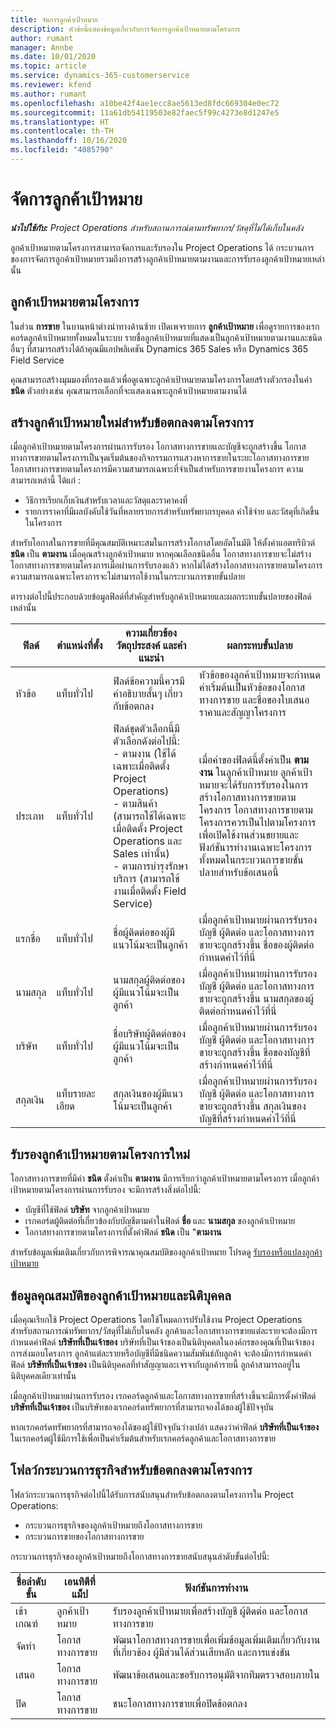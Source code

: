 ```yaml
---
title: จัดการลูกค้าเป้าหมาย
description: หัวข้อนี้แสดงข้อมูลเกี่ยวกับการจัดการลูกค้าเป้าหมายตามโครงการ
author: rumant
manager: Annbe
ms.date: 10/01/2020
ms.topic: article
ms.service: dynamics-365-customerservice
ms.reviewer: kfend
ms.author: rumant
ms.openlocfilehash: a10be42f4ae1ecc8ae5613ed8fdc669304e0ec72
ms.sourcegitcommit: 11a61db54119503e82faec5f99c4273e8d1247e5
ms.translationtype: HT
ms.contentlocale: th-TH
ms.lasthandoff: 10/16/2020
ms.locfileid: "4085790"
---
```

# <a name="manage-leads"></a>จัดการลูกค้าเป้าหมาย

_**นำไปใช้กับ:** Project Operations สำหรับสถานการณ์ตามทรัพยากร/วัสดุที่ไม่ได้เก็บในคลัง_

ลูกค้าเป้าหมายตามโครงการสามารถจัดการและรับรองใน Project Operations ได้ กระบวนการของการจัดการลูกค้าเป้าหมายรวมถึงการสร้างลูกค้าเป้าหมายตามงานและการรับรองลูกค้าเป้าหมายเหล่านั้น 

## <a name="project-sales-leads"></a>ลูกค้าเป้าหมายตามโครงการ

ในส่วน **การขาย** ในบานหน้าต่างนำทางด้านซ้าย เปิดเพจรายการ **ลูกค้าเป้าหมาย** เพื่อดูรายการของเรกคอร์ดลูกค้าเป้าหมายทั้งหมดในระบบ รายชื่อลูกค้าเป้าหมายที่แสดงเป็นลูกค้าเป้าหมายตามงานและชนิดอื่นๆ ที่สามารถสร้างได้ถ้าคุณมีแอปพลิเคชัน Dynamics 365 Sales หรือ Dynamics 365 Field Service

คุณสามารถสร้างมุมมองที่กรองแล้วเพื่อดูเฉพาะลูกค้าเป้าหมายตามโครงการโดยสร้างตัวกรองในค่า **ชนิด** ตัวอย่างเช่น คุณสามารถเลือกที่จะแสดงเฉพาะลูกค้าเป้าหมายตามงานได้

## <a name="create-a-new-lead-for-a-project-based-deal"></a>สร้างลูกค้าเป้าหมายใหม่สำหรับข้อตกลงตามโครงการ

เมื่อลูกค้าเป้าหมายตามโครงการผ่านการรับรอง โอกาสทางการขายและบัญชีจะถูกสร้างขึ้น โอกาสทางการขายตามโครงการเป็นจุดเริ่มต้นของกิจกรรมการแสวงหาการขายในระยะโอกาสทางการขาย โอกาสทางการขายตามโครงการมีความสามารถเฉพาะที่จำเป็นสำหรับการขายงานโครงการ ความสามารถเหล่านี้ ได้แก่ :

- วิธีการเรียกเก็บเงินสำหรับเวลาและวัสดุและราคาคงที่
- รายการราคาที่มีผลบังคับใช้วันที่หลายรายการสำหรับทรัพยากรบุคคล ค่าใช้จ่าย และวัสดุที่เกิดขึ้นในโครงการ

สำหรับโอกาสในการขายที่มีคุณสมบัติเหมาะสมในการสร้างโอกาสโดยอัตโนมัติ ให้ตั้งค่าแอตทริบิวต์ **ชนิด** เป็น **ตามงาน** เมื่อคุณสร้างลูกค้าเป้าหมาย หากคุณเลือกชนิดอื่น โอกาสทางการขายจะไม่สร้างโอกาสทางการขายตามโครงการเมื่อผ่านการรับรองแล้ว หากไม่ได้สร้างโอกาสทางการขายตามโครงการ ความสามารถเฉพาะโครงการจะไม่สามารถใช้งานในกระบวนการขายขั้นปลาย

ตารางต่อไปนี้ประกอบด้วยข้อมูลฟิลด์ที่สำคัญสำหรับลูกค้าเป้าหมายและผลกระทบขั้นปลายของฟิลด์เหล่านั้น
 
| **ฟิลด์** | **ตำแหน่งที่ตั้ง** | **ความเกี่ยวข้อง วัตถุประสงค์ และคำแนะนำ** | **ผลกระทบขั้นปลาย** |
| --- | --- | --- | --- |
| หัวข้อ | แท็บทั่วไป | ฟิลด์ข้อความนี้ควรมีคำอธิบายสั้นๆ เกี่ยวกับข้อตกลง | หัวข้อของลูกค้าเป้าหมายจะกำหนดค่าเริ่มต้นเป็นหัวข้อของโอกาสทางการขาย และชื่อของใบเสนอราคาและสัญญาโครงการ |
| ประเภท | แท็บทั่วไป | ฟิลด์ชุดตัวเลือกนี้มีตัวเลือกดังต่อไปนี้:</br>- ตามงาน (ใช้ได้เฉพาะเมื่อติดตั้ง Project Operations)</br>- ตามสินค้า (สามารถใช้ได้เฉพาะเมื่อติดตั้ง Project Operations และ Sales เท่านั้น)</br>- ตามการบำรุงรักษาบริการ (สามารถใช้งานเมื่อติดตั้ง Field Service) | เมื่อค่าของฟิลด์นี้ตั้งค่าเป็น **ตามงาน** ในลูกค้าเป้าหมาย ลูกค้าเป้าหมายจะได้รับการรับรองในการสร้างโอกาสทางการขายตามโครงการ โอกาสทางการขายตามโครงการควรเป็นไปตามโครงการเพื่อเปิดใช้งานส่วนขยายและฟังก์ชันารทำงานเฉพาะโครงการทั้งหมดในกระบวนการขายขั้นปลายสำหรับข้อเสนอนี้ |
| แรกชื่อ | แท็บทั่วไป | ชื่อผู้ติดต่อของผู้มีแนวโน้มจะเป็นลูกค้า | เมื่อลูกค้าเป้าหมายผ่านการรับรอง บัญชี ผู้ติดต่อ และโอกาสทางการขายจะถูกสร้างขึ้น ชื่อของผู้ติดต่อกำหนดค่าไว้ที่นี่ |
| นามสกุล | แท็บทั่วไป | นามสกุลผู้ติดต่อของผู้มีแนวโน้มจะเป็นลูกค้า | เมื่อลูกค้าเป้าหมายผ่านการรับรอง บัญชี ผู้ติดต่อ และโอกาสทางการขายจะถูกสร้างขึ้น นามสกุลของผู้ติดต่อกำหนดค่าไว้ที่นี่ |
| บริษัท | แท็บทั่วไป | ชื่อบริษัทผู้ติดต่อของผู้มีแนวโน้มจะเป็นลูกค้า | เมื่อลูกค้าเป้าหมายผ่านการรับรอง บัญชี ผู้ติดต่อ และโอกาสทางการขายจะถูกสร้างขึ้น ชื่อของบัญชีที่สร้างกำหนดค่าไว้ที่นี่ |
| สกุลเงิน | แท็บรายละเอียด | สกุลเงินของผู้มีแนวโน้มจะเป็นลูกค้า | เมื่อลูกค้าเป้าหมายผ่านการรับรอง บัญชี ผู้ติดต่อ และโอกาสทางการขายจะถูกสร้างขึ้น สกุลเงินของบัญชีที่สร้างกำหนดค่าไว้ที่นี่ |

## <a name="qualify-a-new-project-based-lead"></a>รับรองลูกค้าเป้าหมายตามโครงการใหม่

โอกาสทางการขายที่มีค่า **ชนิด** ตั้งค่าเป็น **ตามงาน** มีการเรียกว่าลูกค้าเป้าหมายตามโครงการ เมื่อลูกค้าเป้าหมายตามโครงการผ่านการรับรอง จะมีการสร้างสิ่งต่อไปนี้:

- บัญชีที่ใช้ฟิลด์ **บริษัท** จากลูกค้าเป้าหมาย
- เรกคอร์ดผู้ติดต่อที่เกี่ยวข้องกับบัญชีตามค่าในฟิลด์ **ชื่อ** และ **นามสกุล** ของลูกค้าเป้าหมาย
- โอกาสทางการขายตามโครงการที่ตั้งค่าฟิลด์ **ชนิด** เป็น &quot;**ตามงาน**

สำหรับข้อมูลเพิ่มเติมเกี่ยวกับการพิจารณาคุณสมบัติของลูกค้าเป้าหมาย โปรดดู [รับรองหรือแปลงลูกค้าเป้าหมาย](https://docs.microsoft.com/dynamics365/sales-enterprise/qualify-lead-convert-opportunity-sales)

## <a name="lead-qualification-and-legal-entity-information"></a>ข้อมูลคุณสมบัติของลูกค้าเป้าหมายและนิติบุคคล 

เมื่อคุณเรียกใช้ Project Operations โดยใช้โหมดการปรับใช้งาน Project Operations สำหรับสถานการณ์ทรัพยากร/วัสดุที่ไม่เก็บในคลัง ลูกค้าและโอกาสทางการขายแต่ละรายจะต้องมีการกำหนดค่าฟิลด์ **บริษัทที่เป็นเจ้าของ** บริษัทที่เป็นเจ้าของเป็นนิติบุคคลในองค์กรของคุณที่เป็นเจ้าของการส่งมอบโครงการ ลูกค้าแต่ละรายหรือบัญชีที่มีชนิดความสัมพันธ์กับลูกค้า จะต้องมีการกำหนดค่าฟิลด์ **บริษัทที่เป็นเจ้าของ** เป็นนิติบุคคลที่ทำสัญญาและเจรจากับลูกค้ารายนี้ ลูกค้าสามารถอยู่ในนิติบุคคลเดียวเท่านั้น

เมื่อลูกค้าเป้าหมายผ่านการรับรอง เรกคอร์ดลูกค้าและโอกาสทางการขายที่สร้างขึ้นจะมีการตั้งค่าฟิลด์ **บริษัทที่เป็นเจ้าของ** เป็นบริษัทของเรกคอร์ดทรัพยากรที่สามารถจองได้ของผู้ใช้ปัจจุบัน

หากเรกคอร์ดทรัพยากรที่สามารถจองได้ของผู้ใช้ปัจจุบันว่างเปล่า แสดงว่าค่าฟิลด์ **บริษัทที่เป็นเจ้าของ** ในเรกคอร์ดผู้ใช้มีการใช้เพื่อเป็นค่าเริ่มต้นสำหรับเรกคอร์ดลูกค้าและโอกาสทางการขาย

## <a name="business-process-flow-for-project-based-deals"></a>โฟลว์กระบวนการธุรกิจสำหรับข้อตกลงตามโครงการ

โฟลว์กระบวนการธุรกิจต่อไปนี้ได้รับการสนับสนุนสำหรับข้อตกลงตามโครงการใน Project Operations:

- กระบวนการธุรกิจของลูกค้าเป้าหมายถึงโอกาสทางการขาย
- กระบวนการขายของโอกาสทางการขาย

กระบวนการธุรกิจของลูกค้าเป้าหมายถึงโอกาสทางการขายสนับสนุนลำดับขั้นต่อไปนี้:

| ชื่อลำดับขั้น | เอนทิตีที่แม็ป | ฟังก์ชันการทำงาน |
| --- | --- | --- |
| เข้าเกณฑ์ | ลูกค้าเป้าหมาย | รับรองลูกค้าเป้าหมายเพื่อสร้างบัญชี ผู้ติดต่อ และโอกาสทางการขาย |
| จัดทำ | โอกาสทางการขาย | พัฒนาโอกาสทางการขายเพื่อเพิ่มข้อมูลเพิ่มเติมเกี่ยวกับงานที่เกี่ยวข้อง ผู้มีส่วนได้ส่วนเสียหลัก และการแข่งขัน |
| เสนอ | โอกาสทางการขาย | พัฒนาข้อเสนอและขอรับการอนุมัติจากทีมตรวจสอบภายใน |
| ปิด | โอกาสทางการขาย | ชนะโอกาสทางการขายเพื่อปิดข้อตกลง |
